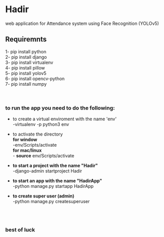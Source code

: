 # Hadir
web application for Attendance system using Face Recognition (YOLOv5)


## Requiremnts
1- pip install python <br>
2- pip install django <br>
3- pip install virtualenv <br>
4- pip install pillow <br>
5- pip install yolov5 <br>
6- pip install opencv-python <br>
7- pip install numpy <br>
 <br>
 <br>
### to run the app you need to do the following: <br>
   * to create a virtual enviroment with the name 'env' <br>
          -virtualenv -p python3 env <br>
   * to activate the directory  <br>
      **for window** <br>
           -env/Scripts/activate <br>
      **for mac/linux** <br>
           - **source** env/Scripts/activate <br>
   * **to start a project with the name "Hadir"** <br>
        -django-admin startproject Hadir <br>
     
   * **to start an app with the name "HadirApp"** <br>
         -python manage.py startapp HadirApp        <br>     
    
   * **to create super user (admin)** <br>
         -python manage.py createsuperuser     <br>    
     
      <br>
      <br>
   ### best of luck
